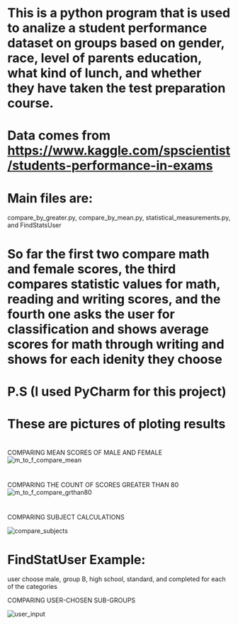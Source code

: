 # This is a python program that is used to analize a student performance dataset on groups based on gender, race, level of parents education, what kind of lunch, and whether they have taken the test preparation course.
# Data comes from https://www.kaggle.com/spscientist/students-performance-in-exams

# Main files are:
compare_by_greater.py, compare_by_mean.py, statistical_measurements.py, and FindStatsUser

# So far the first two compare math and female scores, the third compares statistic values for math, reading and writing scores, and the fourth one asks the user for classification and shows average scores for math through writing and shows for each idenity they choose

# P.S (I used PyCharm for this project)

# These are pictures of ploting results

#
COMPARING MEAN SCORES OF MALE AND FEMALE
![m_to_f_compare_mean](https://user-images.githubusercontent.com/48697778/100936829-b6796280-34b7-11eb-8fb6-cfdd0ebd1dc2.png)

#
COMPARING THE COUNT OF SCORES GREATER THAN 80
![m_to_f_compare_grthan80](https://user-images.githubusercontent.com/48697778/100936838-ba0ce980-34b7-11eb-8bad-67588068d7e3.png)

#
COMPARING SUBJECT CALCULATIONS

![compare_subjects](https://user-images.githubusercontent.com/48697778/100936846-bc6f4380-34b7-11eb-96bc-3e6558821d75.png)

# FindStatUser Example:
user choose male, group B, high school, standard, and completed for each of the categories

COMPARING USER-CHOSEN SUB-GROUPS

![user_input](https://user-images.githubusercontent.com/48697778/101975620-85a9d380-3c03-11eb-8826-88e42486f51c.png)
